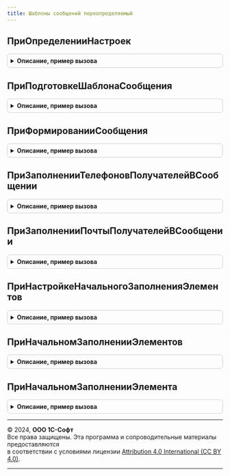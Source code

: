 ```yaml
---
title: Шаблоны сообщений переопределяемый
---
```



## ПриОпределенииНастроек
<details style="margin: 1em 0; padding: 0.5em; border: 1px solid #ccc; border-radius: 6px;">

<summary style="font-weight: bold; cursor: pointer;">Описание, пример вызова</summary>

```bsl

// Определяет состав назначений и общие реквизиты в шаблонах сообщений
//
// Параметры:
//  Настройки - Структура:
//    * ПредметыШаблонов - ТаблицаЗначений - содержит варианты предметов для шаблонов. Колонки:
//         ** Имя           - Строка - уникальное имя назначения.
//         ** Представление - Строка - представление варианта.
//         ** Макет         - Строка - имя макета СКД, если состав реквизитов определяется посредством СКД.
//         ** ЗначенияПараметровСКД - Структура - значения параметров СКД для текущего предмета шаблона сообщения.
//    * ОбщиеРеквизиты - ДеревоЗначений - содержит описание общих реквизитов доступных во всех шаблонах. Колонки:
//         ** Имя            - Строка - уникальное имя общего реквизита.
//         ** Представление  - Строка - представление общего реквизита.
//         ** Тип            - Тип    - тип общего реквизита. По умолчанию строка.
//    * ИспользоватьПроизвольныеПараметры  - Булево - указывает, можно ли использовать произвольные пользовательские
//                                                    параметры в шаблонах сообщений.
//    * ЗначенияПараметровСКД - Структура - общие значения параметров СКД, для всех макетов, где состав реквизитов
//                                          определяется средствами СКД.
//    * РасширенныйСписокПолучателей - Булево - если Истина, то для получателей письма можно указывать вариант отправки
//                                              и контакт в исходящих писем подсистемы Взаимодействия.
//
Процедура ПриОпределенииНастроек(Настройки) Экспорт
```

Пример вызова
```bsl
ШаблоныСообщенийПереопределяемый.ПриОпределенииНастроек(Настройки) 
```
</details>

## ПриПодготовкеШаблонаСообщения
<details style="margin: 1em 0; padding: 0.5em; border: 1px solid #ccc; border-radius: 6px;">

<summary style="font-weight: bold; cursor: pointer;">Описание, пример вызова</summary>

```bsl

// Вызывается при подготовке шаблонов сообщений и позволяет переопределить список реквизитов и вложений.
//
// Параметры:
//  Реквизиты - КоллекцияСтрокДереваЗначений - список реквизитов шаблона:
//    * Имя            - Строка - уникальное имя реквизита.
//    * Представление  - Строка - представление реквизита.
//    * ПолноеПредставление - Строка - расширенное представление реквизита.
//    * Тип            - Тип    - тип реквизита.
//    * Подсказка      - Строка - расширенная информация о реквизите.
//    * ПроизвольныйПараметр - Булево - признак, что реквизит интерактивно добавлен пользователем.
//    * Формат         - Строка - формат вывода значения для чисел, дат, строк и булевых значений.
//                                Например, "ДЛФ=D" для даты.
//    * Родитель - СтрокаДереваЗначений, Неопределено - строка, которой принадлежит данная коллекция строк.
//  Вложения - ТаблицаЗначений - печатные формы и вложения, где:
//    * Имя            - Строка - уникальное имя вложения.
//    * Идентификатор  - Строка - идентификатор вложения.
//    * Представление  - Строка - представление варианта.
//    * Подсказка      - Строка - расширенная информация о вложении.
//    * ТипФайла       - Строка - тип вложения, который соответствует расширению файла: "PDF", "png", "jpg", mxl" и др.
//    * ИмяПараметра   - Строка - служебный параметр. Не предназначен для использования.
//    * Реквизит       - Строка - служебный параметр. Не предназначен для использования.
//    * Статус         - Строка - служебный параметр. Не предназначен для использования.
//    * МенеджерПечати - Строка - служебный параметр. Не предназначен для использования.
//    * ПараметрыПечати - Структура - служебный параметр. Не предназначен для использования.
//  НазначениеШаблона  - Строка  - назначение шаблона сообщения, например, "ОповещениеКлиентаИзменениеЗаказа".
//  ДополнительныеПараметры - см. ШаблоныСообщений.ОписаниеПараметровШаблона
//
Процедура ПриПодготовкеШаблонаСообщения(Реквизиты, Вложения, НазначениеШаблона, ДополнительныеПараметры) Экспорт
```

Пример вызова
```bsl
ШаблоныСообщенийПереопределяемый.ПриПодготовкеШаблонаСообщения(Реквизиты, Вложения, НазначениеШаблона, ДополнительныеПараметры) 
```
</details>

## ПриФормированииСообщения
<details style="margin: 1em 0; padding: 0.5em; border: 1px solid #ccc; border-radius: 6px;">

<summary style="font-weight: bold; cursor: pointer;">Описание, пример вызова</summary>

```bsl

// Вызывается в момент создания сообщений по шаблону для заполнения значений реквизитов и вложений.
//
// Параметры:
//  Сообщение - Структура:
//    * ЗначенияРеквизитов - Соответствие из КлючИЗначение - список используемых в шаблоне реквизитов:
//      ** Ключ     - Строка - имя реквизита в шаблоне;
//      ** Значение - Строка - значение заполнения в шаблоне.
//    * ЗначенияОбщихРеквизитов - Соответствие из КлючИЗначение - список используемых в шаблоне общих реквизитов:
//      ** Ключ     - Строка - имя реквизита в шаблоне;
//      ** Значение - Строка - значение заполнения в шаблоне.
//    * Вложения - Соответствие из КлючИЗначение:
//      ** Ключ     - Строка - имя вложения в шаблоне;
//      ** Значение - ДвоичныеДанные
//                  - Строка - двоичные данные или адрес во временном хранилище вложения.
//    * ДополнительныеПараметры - Структура:
//       ** ВидСообщения - Строка - вид шаблона: "Письмо", "SMS", "Произвольный".
//       ** ЗначенияПараметровСКД - Структура - значения параметров СКД. Состав реквизитов определяется средствами СКД.
//       ** ОтправитьСразу - Булево - если истина, то письмо или сообщение будет отправлено адресату сразу после создания.
//       ** ПараметрыСообщения - Структура - дополнительные параметры переданные в функциях СформироватьСообщение
//                               или СформироватьСообщениеИОтправить программного интерфейса общего модуля ШаблоныСообщений.
//       ** УчетнаяЗапись - СправочникСсылка.УчетныеЗаписиЭлектроннойПочты, Неопределено - учетная запись
//                         от которой будет отправлено письмо, если не заполнена, то используется системная учетная запись.
//       ** ПроизвольныеПараметры - Соответствие - параметры добавленные пользователем.
//       ** ПечатныеФормы - Массив - список печатных форм шаблона сообщений.
//       ** ПреобразовыватьHTMLДляФорматированногоДокумента - Булево - определяет, необходимо ли преобразование
//                                                    HTML-текста сообщения, содержащего картинки в тексте письма,
//                                                    из-за особенностей вывода изображений в форматированном документе.
//       ** НастройкиСохранения - см. УправлениеПечатью.НастройкиСохранения.
//  НазначениеШаблона - Строка -  полное имя назначения шаблон сообщения.
//  ПредметСообщения - ЛюбаяСсылка - ссылка на объект являющийся источником данных.
//  ПараметрыШаблона - см. ШаблоныСообщений.ОписаниеПараметровШаблона
//
Процедура ПриФормированииСообщения(Сообщение, НазначениеШаблона, ПредметСообщения, ПараметрыШаблона) Экспорт
```

Пример вызова
```bsl
ШаблоныСообщенийПереопределяемый.ПриФормированииСообщения(Сообщение, НазначениеШаблона, ПредметСообщения, ПараметрыШаблона) 
```
</details>

## ПриЗаполненииТелефоновПолучателейВСообщении
<details style="margin: 1em 0; padding: 0.5em; border: 1px solid #ccc; border-radius: 6px;">

<summary style="font-weight: bold; cursor: pointer;">Описание, пример вызова</summary>

```bsl

// Заполняет список получателей SMS при отправке сообщения сформированного по шаблону.
//
// Параметры:
//   ПолучателиSMS - ТаблицаЗначений:
//     * НомерТелефона - Строка - номер телефона, куда будет отправлено сообщение SMS;
//     * Представление - Строка - представление получателя сообщения SMS;
//     * Контакт       - Произвольный - контакт, которому принадлежит номер телефона.
//  НазначениеШаблона - Строка - идентификатор назначения шаблона
//  ПредметСообщения - ЛюбаяСсылка - ссылка на объект, являющийся источником данных.
//                   - Структура  - структура описывающая параметры шаблона:
//    * Предмет               - ЛюбаяСсылка - ссылка на объект, являющийся источником данных;
//    * ВидСообщения - Строка - вид формируемого сообщения: "ЭлектроннаяПочта" или "СообщениеSMS";
//    * ПроизвольныеПараметры - Соответствие - заполненный список произвольных параметров;
//    * ОтправитьСразу - Булево - признак мгновенной отправки;
//    * ПараметрыСообщения - Структура - дополнительные параметры сообщения.
//
Процедура ПриЗаполненииТелефоновПолучателейВСообщении(ПолучателиSMS, НазначениеШаблона, ПредметСообщения) Экспорт
```

Пример вызова
```bsl
ШаблоныСообщенийПереопределяемый.ПриЗаполненииТелефоновПолучателейВСообщении(ПолучателиSMS, НазначениеШаблона, ПредметСообщения) 
```
</details>

## ПриЗаполненииПочтыПолучателейВСообщении
<details style="margin: 1em 0; padding: 0.5em; border: 1px solid #ccc; border-radius: 6px;">

<summary style="font-weight: bold; cursor: pointer;">Описание, пример вызова</summary>

```bsl

// Заполняет список получателей почты при отправке сообщения сформированного по шаблону.
//
// Параметры:
//   ПолучателиПисьма - ТаблицаЗначений - список получается письма:
//     * ВариантОтправки - Строка - вариант отправки для получателя письма: Кому, Копия, СкрытаяКопия, ОбратныйАдрес;
//     * Адрес           - Строка - адрес электронной почты получателя;
//     * Представление   - Строка - представление получателя письма;
//     * Контакт         - Произвольный - контакт, которому принадлежит адрес электронной почты.
//  НазначениеШаблона - Строка - идентификатор назначения шаблона.
//  ПредметСообщения - ЛюбаяСсылка - ссылка на объект, являющийся источником данных.
//                   - Структура  - структура описывающая параметры шаблона:
//    * Предмет               - ЛюбаяСсылка - ссылка на объект, являющийся источником данных;
//    * ВидСообщения - Строка - вид формируемого сообщения: "ЭлектроннаяПочта" или "СообщениеSMS";
//    * ПроизвольныеПараметры - Соответствие - заполненный список произвольных параметров;
//    * ОтправитьСразу - Булево - признак мгновенной отправки письма;
//    * ПараметрыСообщения - Структура - дополнительные параметры сообщения;
//    * ПреобразовыватьHTMLДляФорматированногоДокумента - Булево - признак преобразование HTML текста
//             сообщения содержащего картинки в тексте письма из-за особенностей вывода изображений
//             в форматированном документе;
//    * УчетнаяЗапись - СправочникСсылка.УчетныеЗаписиЭлектроннойПочты - учетная запись для отправки письма.
//
Процедура ПриЗаполненииПочтыПолучателейВСообщении(ПолучателиПисьма, НазначениеШаблона, ПредметСообщения) Экспорт
```

Пример вызова
```bsl
ШаблоныСообщенийПереопределяемый.ПриЗаполненииПочтыПолучателейВСообщении(ПолучателиПисьма, НазначениеШаблона, ПредметСообщения) 
```
</details>

## ПриНастройкеНачальногоЗаполненияЭлементов
<details style="margin: 1em 0; padding: 0.5em; border: 1px solid #ccc; border-radius: 6px;">

<summary style="font-weight: bold; cursor: pointer;">Описание, пример вызова</summary>

```bsl

// Начальное заполнение предопределенных шаблонов сообщений

// Смотри также ОбновлениеИнформационнойБазыПереопределяемый.ПриНастройкеНачальногоЗаполненияЭлементов
//
// Параметры:
//  Настройки - см. ОбновлениеИнформационнойБазыПереопределяемый.ПриНастройкеНачальногоЗаполненияЭлементов.Настройки
//
Процедура ПриНастройкеНачальногоЗаполненияЭлементов(Настройки) Экспорт
```

Пример вызова
```bsl
ШаблоныСообщенийПереопределяемый.ПриНастройкеНачальногоЗаполненияЭлементов(Настройки) 
```
</details>

## ПриНачальномЗаполненииЭлементов
<details style="margin: 1em 0; padding: 0.5em; border: 1px solid #ccc; border-radius: 6px;">

<summary style="font-weight: bold; cursor: pointer;">Описание, пример вызова</summary>

```bsl

// Смотри также ОбновлениеИнформационнойБазыПереопределяемый.ПриНачальномЗаполненииЭлементов
//
// Параметры:
//  КодыЯзыков - см. ОбновлениеИнформационнойБазыПереопределяемый.ПриНачальномЗаполненииЭлементов.КодыЯзыков
//  Элементы   - см. ОбновлениеИнформационнойБазыПереопределяемый.ПриНачальномЗаполненииЭлементов.Элементы
//  ТабличныеЧасти - см. ОбновлениеИнформационнойБазыПереопределяемый.ПриНачальномЗаполненииЭлементов.ТабличныеЧасти
//
Процедура ПриНачальномЗаполненииЭлементов(КодыЯзыков, Элементы, ТабличныеЧасти) Экспорт
```

Пример вызова
```bsl
ШаблоныСообщенийПереопределяемый.ПриНачальномЗаполненииЭлементов(КодыЯзыков, Элементы, ТабличныеЧасти) 
```
</details>

## ПриНачальномЗаполненииЭлемента
<details style="margin: 1em 0; padding: 0.5em; border: 1px solid #ccc; border-radius: 6px;">

<summary style="font-weight: bold; cursor: pointer;">Описание, пример вызова</summary>

```bsl

// Смотри также ОбновлениеИнформационнойБазыПереопределяемый.ПриНастройкеНачальногоЗаполненияЭлементов
//
// Параметры:
//  Объект                  - СправочникОбъект.РолиИсполнителей - заполняемый объект.
//  Данные                  - СтрокаТаблицыЗначений - данные заполнения объекта.
//  ДополнительныеПараметры - Структура:
//   * ПредопределенныеДанные - ТаблицаЗначений - данные заполненные в процедуре ПриНачальномЗаполненииЭлементов.
//
Процедура ПриНачальномЗаполненииЭлемента(Объект, Данные, ДополнительныеПараметры) Экспорт
```

Пример вызова
```bsl
ШаблоныСообщенийПереопределяемый.ПриНачальномЗаполненииЭлемента(Объект, Данные, ДополнительныеПараметры) 
```
</details>

---

© 2024, **ООО 1С-Софт**  
Все права защищены. Эта программа и сопроводительные материалы предоставляются  
в соответствии с условиями лицензии [Attribution 4.0 International (CC BY 4.0)](https://creativecommons.org/licenses/by/4.0/legalcode).

---
